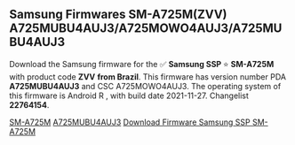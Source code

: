 <h2>Samsung Firmwares SM-A725M(ZVV) A725MUBU4AUJ3/A725MOWO4AUJ3/A725MUBU4AUJ3</h2>
Download the Samsung firmware for the ✅ <strong>Samsung SSP </strong> ⭐ <strong>SM-A725M</strong> with product code <strong>ZVV</strong> <strong> from Brazil</strong>. This firmware has version number PDA <strong>A725MUBU4AUJ3</strong> and CSC A725MOWO4AUJ3. The operating system of this firmware is Android R , with build date 2021-11-27. Changelist <strong>22764154</strong>.


[SM-A725M](https://samfirm.shop/samsung/model/SM-A725M)
[A725MUBU4AUJ3](https://samfirm.shop/samsung/pda/A725MUBU4AUJ3)
[Download Firmware Samsung SSP SM-A725M](https://samfirm.shop/samsung/firmware/478102)

